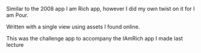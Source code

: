 Similar to the 2008 app I am Rich app, however I did my own twist on it for I am Pour.

Written with a single view using assets I found online. 

This was the challenge app to accompany the IAmRich app I made last lecture
